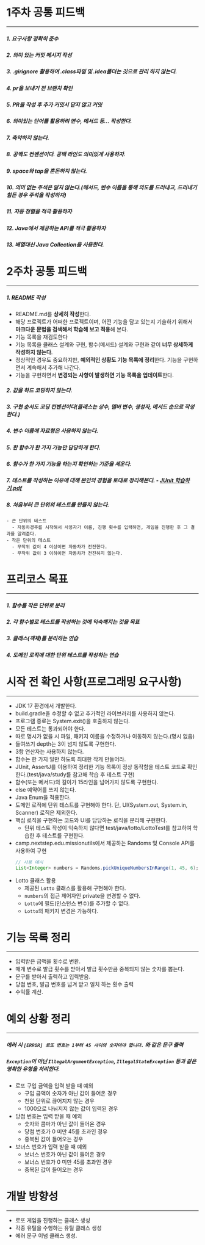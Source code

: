 # 1주차 공통 피드백

---
##### 1. 요구사항 정확히 준수
##### 2. **의미 있는 커밋 메시지** 작성
##### 3. .girignore 활용하여 .class파일 및 .idea폴더는 깃으로 관리 하지 않는다.
##### 4. pr을 보내기 전 브랜치 확인
##### 5. PR을 작성 후 추가 커밋시 닫지 않고 커밋
##### 6. **의미있는 단어를 활용**하려 변수, 메서드 등... 작성한다.
##### 7. **축약하지 않는다.**
##### 8. 공백도 컨벤션이다. **공백 라인도 의미있게 사용**하자.
##### 9. space와 tap을 혼돈하지 않는다.
##### 10. **의미 없는 주석은 달지 않는다.**(메서드, 변수 이름을 통해 의도를 드러내고, 드러내기 힘든 경우 주석을 작성하자)
##### 11. **자동 정렬을 적극 활용**하자
##### 12. **Java에서 제공하는 API를 적극 활용**하자
##### 13. **배열대신 Java Collection을 사용**한다.

# 2주차 공통 피드백

---
##### 1. README 작성
- README.md를 **상세히 작성**한다.
- 해당 프로젝트가 어떠한 프로젝트이며, 어떤 기능을 담고 있는지 기술하기 위해서 **마크다운 문법을 검색해서 학습해 보고 적용**해 본다.
- 기능 목록을 재검토한다
- 기능 목록을 클래스 설계와 구현, 함수(메서드) 설계와 구현과 같이 **너무 상세하게 작성하지 않는다**.
- 정상적인 경우도 중요하지만, **예외적인 상황도 기능 목록에 정리**한다. 기능을 구현하면서 계속해서 추가해 나간다.
- 기능을 구현하면서 **변경되는 사항이 발생하면 기능 목록을 업데이트**한다.
##### 2. 값을 **하드 코딩하지 않는다.**
##### 3. 구현 순서도 코딩 컨벤션이다(클래스는 **상수, 멤버 변수, 생성자, 메서드 순으로 작성**한다.)
##### 4. **변수 이름에 자료형은 사용하지 않는다.**
##### 5. **한 함수가 한 가지 기능만 담당**하게 한다.
##### 6. 함수가 **한 가지 기능을 하는지 확인하는 기준을 세운다.**
##### 7. 테스트를 작성하는 이유에 대해 본인의 경험을 토대로 정리해본다. - [JUnit 학습하기.pdf](https://techcourse-storage.s3.ap-northeast-2.amazonaws.com/9b82d8a360c548fcadd14c551dbcbe06)
##### 8. 처음부터 **큰 단위의 테스트를 만들지 않는다.**
```
- 큰 단위의 테스트
  - 자동차경주를 시작해서 사용자가 이름, 진행 횟수를 입력하면, 게임을 진행한 후 그 결과를 알려준다.
- 작은 단위의 테스트
  - 무작위 값이 4 이상이면 자동차가 전진한다.
  - 무작위 값이 3 이하이면 자동차가 전진하지 않는다.
```

# 프리코스 목표

---
##### 1. 함수를 작은 단위로 분리
##### 2. 각 함수별로 테스트를 작성하는 것에 익숙해지는 것을 목표
##### 3. 클래스(객체)를 분리하는 연습
##### 4. 도메인 로직에 대한 단위 테스트를 작성하는 연습

# 시작 전 확인 사항(프로그래밍 요구사항)

---
- JDK 17 환경에서 개발한다.
- build.gradle을 수정할 수 없고 추가적인 라이브러리를 사용하지 않는다.
- 프로그램 종료는 System.exit()을 호출하지 않는다.
- 모든 테스트는 통과되어야 한다.
- 따로 명시가 없을 시 파일, 패키지 이름을 수정하거나 이동하지 않는다.(명시 없음)
- 들여쓰기 depth는 3이 넘지 않도록 구현한다.
- 3항 연산자는 사용하지 않는다.
- 함수는 한 가지 일만 하도록 최대한 작게 만들어라.
- JUnit, AssertJ를 이용하여 정리한 기능 목록이 정상 동작함을 테스트 코드로 확인한다.(test/java/study를 참고해 학습 후 테스트 구현)
- 함수(또는 메서드)의 길이가 15라인을 넘어가지 않도록 구현한다.
- else 예약어를 쓰지 않는다.
- Java Enum을 적용한다.
- 도메인 로직에 단위 테스트를 구현해야 한다. 단, UI(System.out, System.in, Scanner) 로직은 제외한다.
- 핵심 로직을 구현하는 코드와 UI를 담당하는 로직을 분리해 구현한다.
    - 단위 테스트 작성이 익숙하지 않다면 test/java/lotto/LottoTest를 참고하여 학습한 후 테스트를 구현한다.
- camp.nextstep.edu.missionutils에서 제공하는 Randoms 및 Console API를 사용하여 구현
   ```java
   // 사용 예시
   List<Integer> numbers = Randoms.pickUniqueNumbersInRange(1, 45, 6);
   ```
- Lotto 클래스 활용
    - 제공된 `Lotto` 클래스를 활용해 구현해야 한다.
    - `numbers`의 접근 제어자인 private을 변경할 수 없다.
    - `Lotto`에 필드(인스턴스 변수)를 추가할 수 없다.
    - `Lotto`의 패키지 변경은 가능하다.

# 기능 목록 정리

---
- 입력받은 금액을 횟수로 변환.
- 매개 변수로 발급 횟수를 받아서 발급 횟수만큼 중복되지 않는 숫자를 뽑는다.
- 문구를 받아서 출력하고 입력받음.
- 당첨 번호, 발급 번호를 넘겨 받고 일치 하는 횟수 출력
- 수익률 계산.

# 예외 상황 정리

---
##### 에러 시 `[ERROR] 로또 번호는 1부터 45 사이의 숫자여야 합니다.` 와 같은 문구 출력
##### `Exception`이 아닌 `IllegalArgumentException`, `IllegalStateException` 등과 같은 명확한 유형을 처리한다.
- 로또 구입 금액을 입력 받을 때 예외
  - 구입 금액이 숫자가 아닌 값이 들어온 경우
  - 천원 단위로 끊어지지 않는 경우
  - 1000으로 나눠지지 않는 값이 입력된 경우
- 당첨 번호는 입력 받을 때 예외
  - 숫자와 콤마가 아닌 값이 들어온 경우
  - 당첨 번호가 0 미만 45를 초과인 경우
  - 중복된 값이 들어오는 경우
- 보너스 번호가 입력 받을 때 예외
  - 보너스 번호가 아닌 값이 들어온 경우
  - 보너스 번호가 0 미만 45를 초과인 경우
  - 중복된 값이 들어오는 경우

# 개발 방향성

---
- 로또 게임을 진행하는 클래스 생성
- 각종 유틸을 수행하는 유틸 클래스 생성
- 에러 문구 이넘 클래스 생성.